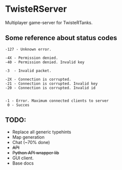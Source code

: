 # TwisteRServer

Multiplayer game-server for TwisteRTanks.

## Some reference about status codes
```
-127 - Unknown error.

-4X - Permission denied.
-40 - Permission denied. Invalid key

-3  - Invalid packet.

-2X - Connection is corrupted.
-21 - Connection is corrupted. Invalid key
-20 - Connection is corrupted. Invalid id


-1 - Error. Maximum connected clients to server
 0 - Succes
```

## TODO:
* Replace all generic typehints
* Map generation
* Chat (~70% done)
* ~~API~~
* ~~Python API wrapper lib~~
* GUI client.
* Base docs